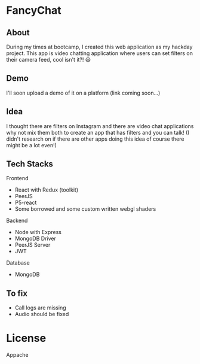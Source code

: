 # FancyChat

## About
During my times at </salt> bootcamp, I created this web application as my hackday project.
This app is video chatting application where users can set filters on their camera feed, cool isn't it?! 😃

## Demo
I'll soon upload a demo of it on a platform (link coming soon...)

## Idea
I thought there are filters on Instagram and there are video chat applications why not mix them both to create
an app that has filters and you can talk! (I didn't research on if there are other apps doing this idea of course
there might be a lot even!)

## Tech Stacks
Frontend
  - React with Redux (toolkit)
  - PeerJS
  - P5-react
  - Some borrowed and some custom written webgl shaders

Backend
  - Node with Express
  - MongoDB Driver
  - PeerJS Server
  - JWT

Database
  - MongoDB
  
## To fix
  - Call logs are missing
  - Audio should be fixed
  
# License
Appache
